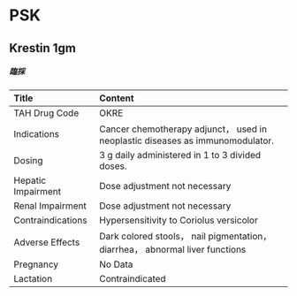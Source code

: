 # PSK

## Krestin 1gm

##### 臨採

| Title              | Content                                                                       |
|:-------------------|:------------------------------------------------------------------------------|
| TAH Drug Code      | OKRE                                                                          |
| Indications        | Cancer chemotherapy adjunct， used in neoplastic diseases as immunomodulator. |
| Dosing             | 3 g daily administered in 1 to 3 divided doses.                               |
| Hepatic Impairment | Dose adjustment not necessary                                                 |
| Renal Impairment   | Dose adjustment not necessary                                                 |
| Contraindications  | Hypersensitivity to Coriolus versicolor                                       |
| Adverse Effects    | Dark colored stools， nail pigmentation， diarrhea， abnormal liver functions |
| Pregnancy          | No Data                                                                       |
| Lactation          | Contraindicated                                                               |

